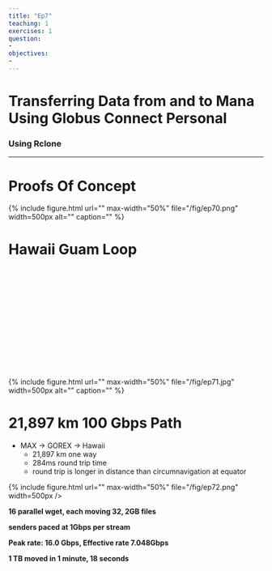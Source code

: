 ```yaml
---
title: "Ep7"
teaching: 1
exercises: 1
question:
-
objectives:
-
---
```

# Transferring Data from and to Mana Using Globus Connect Personal
### Using Rclone
---

# Proofs Of Concept

{% include figure.html url="" max-width="50%"
   file="/fig/ep70.png" width=500px alt="" caption="" %}

# Hawaii Guam Loop

<span style="color:#FFFFFF">2 performance test boxes in Hawaii\, connected to each other via GOREX</span>

<span style="color:#FFFFFF">13\,046 km packet travel\, each way\.</span>

<span style="color:#FFFFFF">Mellanox 100Gb Ethernet NICs</span>

<span style="color:#FFFFFF">AMD EPYC  7551 32\-core\, 128GB RAM</span>

<span style="color:#FFFFFF">16x10TB  \(160TB volume interleaved across 2 SAS3 controllers\)</span>

<span style="color:#FFFFFF">Currently moving 21 Gbps disk\-to\-disk between mdadm RAID0 volumes</span>

<span style="color:#FFFFFF">Zero drops/retransmissions</span>

{% include figure.html url="" max-width="50%"
   file="/fig/ep71.jpg" width=500px alt="" caption="" %}

# 21,897 km 100 Gbps Path

* MAX → GOREX → Hawaii
  * 21\,897 km one way
  * 284ms round trip time
  * round trip is longer in distance than circumnavigation at equator

{% include figure.html url="" max-width="50%"
   file="/fig/ep72.png" width=500px />

__16 parallel wget\, each moving 32\, 2GB files__

__senders paced at 1Gbps per stream__

__Peak rate: 16\.0 Gbps\, Effective rate 7\.048Gbps__

__1 TB moved in 1 minute\, 18 seconds__

